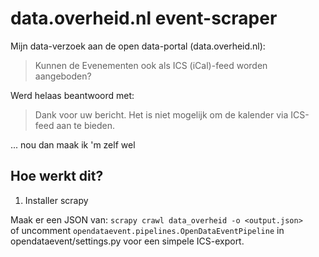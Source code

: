data.overheid.nl event-scraper
==============================

Mijn data-verzoek aan de open data-portal (data.overheid.nl):
> Kunnen de Evenementen ook als ICS (iCal)-feed worden aangeboden?

Werd helaas beantwoord met:
> Dank voor uw bericht. Het is niet mogelijk om de kalender via ICS-feed aan te bieden.

... nou dan maak ik 'm zelf wel

Hoe werkt dit?
--------------

1. Installer scrapy

Maak er een JSON van: `scrapy crawl data_overheid -o <output.json>`<br>
of uncomment `opendataevent.pipelines.OpenDataEventPipeline` in opendataevent/settings.py voor een simpele ICS-export.
